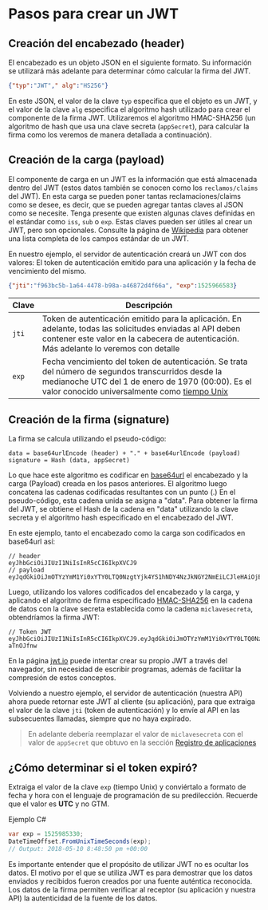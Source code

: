 # Pasos para crear un JWT 

## Creación del encabezado (header)

El encabezado es un objeto JSON en el siguiente formato. Su información se utilizará más adelante para determinar cómo calcular la firma del JWT.

```json
{"typ":"JWT"," alg":"HS256"}
```

En este JSON, el valor de la clave `typ` especifica que el objeto es un JWT, y el valor de la clave `alg` especifica el algoritmo hash utilizado para crear el componente de la firma JWT. Utilizaremos el algoritmo HMAC-SHA256 (un algoritmo de hash que usa una clave secreta (`appSecret`), para calcular la firma como los veremos de manera detallada a continuación).

## Creación de la carga (payload)

El componente de carga en un JWT es la información que está almacenada dentro del JWT (estos datos también se conocen como los `reclamos/claims` del JWT). En esta carga se pueden poner tantas reclamaciones/claims como se desee, es decir, que se pueden agregar tantas claves al JSON como se necesite. 
Tenga presente que existen algunas claves definidas en el estándar como `iss`, `sub` o `exp`. Estas claves pueden ser útiles al crear un JWT, pero son opcionales. Consulte la página de [Wikipedia](https://en.wikipedia.org/wiki/JSON_Web_Token) para obtener una lista completa de los campos estándar de un JWT.

En nuestro ejemplo, el servidor de autenticación creará un JWT con dos valores: El token de autenticación emitido para una aplicación y la fecha de vencimiento del mismo. 

```json
{"jti":"f963bc5b-1a64-4478-b98a-a46872d4f66a", "exp":1525966583}
```

| Clave | Descripción |
| ------------- |-------------
| `jti` | Token de autenticación emitido para la aplicación. En adelante, todas las solicitudes enviadas al API deben contener este valor en la cabecera de autenticación. Más adelante lo veremos con detalle |
| `exp` | Fecha vencimiento del token de autenticación. Se trata del número de segundos transcurridos desde la medianoche UTC del 1 de enero de 1970 (00:00). Es el valor conocido universalmente como [tiempo Unix](https://es.wikipedia.org/wiki/Tiempo_Unix) |

## Creación de la firma (signature)

La firma se calcula utilizando el pseudo-código:

```
data = base64urlEncode (header) + "." + base64urlEncode (payload)
signature = Hash (data, appSecret)
```
Lo que hace este algoritmo es codificar en [base64url](https://en.wikipedia.org/wiki/Base64#RFC_4648) el encabezado y la carga (Payload) creada en los pasos anteriores. El algoritmo luego concatena las cadenas codificadas resultantes con un punto (.) En el pseudo-código, esta cadena unida se asigna a "data". Para obtener la firma del JWT, se obtiene el Hash de la cadena en "data" utilizando la clave secreta y el algoritmo hash especificado en el encabezado del JWT.

En este ejemplo, tanto el encabezado como la carga son codificados en base64url así:

```
// header
eyJhbGciOiJIUzI1NiIsInR5cCI6IkpXVCJ9
// payload 
eyJqdGkiOiJmOTYzYmM1Yi0xYTY0LTQ0NzgtYjk4YS1hNDY4NzJkNGY2NmEiLCJleHAiOjE1MjU5NjY1ODN9
```
Luego, utilizando los valores codificados del encabezado y la carga, y aplicando el algoritmo de firma especificado [HMAC-SHA256](https://en.wikipedia.org/wiki/HMAC) en la cadena de datos con la clave secreta establecida como la cadena `miclavesecreta`, obtendríamos la firma JWT:

```
// Token JWT
eyJhbGciOiJIUzI1NiIsInR5cCI6IkpXVCJ9.eyJqdGkiOiJmOTYzYmM1Yi0xYTY0LTQ0NzgtYjk4YS1hNDY4NzJkNGY2NmEiLCJleHAiOjE1MjU5NjY1ODN9.ZHjwy3Lt9IT_CTMVrLVjNISYyMmWkZ30Wa-aTnOJfnw
```

En la página [jwt.io](https://jwt.io) puede intentar crear su propio JWT a través del navegador, sin necesidad de escribir programas, además de facilitar la compresión de estos conceptos. 

Volviendo a nuestro ejemplo, el servidor de autenticación (nuestra API) ahora puede retornar este JWT al cliente (su aplicación), para que extraiga el valor de la clave `jti` (token de autenticación) y lo envíe al API en las subsecuentes llamadas, siempre que no haya expirado. 

> En adelante debería reemplazar el valor de `miclavesecreta` con el valor de `appSecret` que obtuvo en la sección [Registro de aplicaciones](App_Register.md)

## ¿Cómo determinar si el token expiró?

Extraiga el valor de la clave `exp` (tiempo Unix) y conviértalo a formato de fecha y hora con el lenguaje de programación de su predilección. Recuerde que el valor es **UTC** y no GTM. 

Ejemplo C#

```c#
var exp = 1525985330;
DateTimeOffset.FromUnixTimeSeconds(exp);
// Output: 2018-05-10 8:48:50 pm +00:00
```

Es importante entender que el propósito de utilizar JWT no es ocultar los datos. 
El motivo por el que se utiliza JWT es para demostrar que los datos enviados y recibidos fueron creados por una fuente auténtica reconocida. Los datos de la firma permiten verificar al receptor (su aplicación y nuestra API) la autenticidad de la fuente de los datos.
